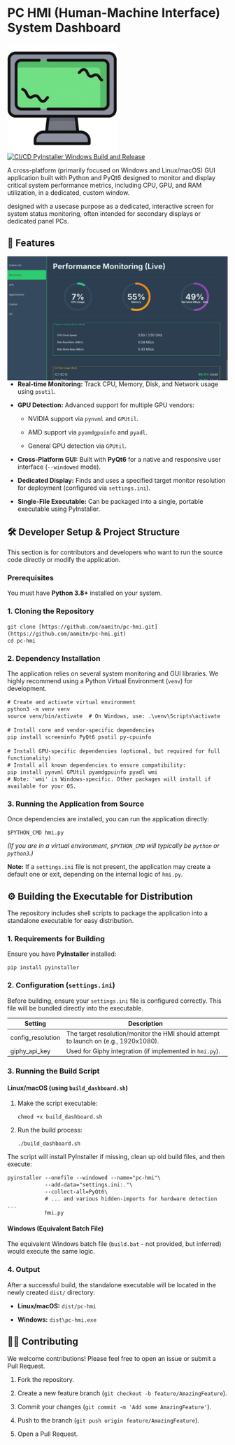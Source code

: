 PC HMI (Human-Machine Interface) System Dashboard
=================================================
<img src="./assets/logo.png" align="left" width="250">

[![CI/CD PyInstaller Windows Build and Release](https://github.com/aamitn/pc-hmi/actions/workflows/buildexec.yml/badge.svg)](https://github.com/aamitn/pc-hmi/actions/workflows/buildexec.yml)

A cross-platform (primarily focused on Windows and Linux/macOS) GUI application built with Python and PyQt6 designed to monitor and display critical system performance metrics, including CPU, GPU, and RAM utilization, in a dedicated, custom window.

designed with a usecase purpose as a dedicated, interactive screen for system status monitoring, often intended for secondary displays or dedicated panel PCs.

🚀 Features
-----------

<img src="./assets/ss.png" align="left" width="full">

-   **Real-time Monitoring:** Track CPU, Memory, Disk, and Network usage using `psutil`.

-   **GPU Detection:** Advanced support for multiple GPU vendors:

    -   NVIDIA support via `pynvml` and `GPUtil`.

    -   AMD support via `pyamdgpuinfo` and `pyadl`.

    -   General GPU detection via `GPUtil`.

-   **Cross-Platform GUI:** Built with **PyQt6** for a native and responsive user interface (`--windowed` mode).

-   **Dedicated Display:** Finds and uses a specified target monitor resolution for deployment (configured via `settings.ini`).

-   **Single-File Executable:** Can be packaged into a single, portable executable using PyInstaller.

🛠️ Developer Setup & Project Structure
---------------------------------------

This section is for contributors and developers who want to run the source code directly or modify the application.

### Prerequisites

You must have **Python 3.8+** installed on your system.

### 1\. Cloning the Repository

```
git clone [https://github.com/aamitn/pc-hmi.git](https://github.com/aamitn/pc-hmi.git)
cd pc-hmi

```

### 2\. Dependency Installation

The application relies on several system monitoring and GUI libraries. We highly recommend using a Python Virtual Environment (`venv`) for development.

```
# Create and activate virtual environment
python3 -m venv venv
source venv/bin/activate  # On Windows, use: .\venv\Scripts\activate

# Install core and vendor-specific dependencies
pip install screeninfo PyQt6 psutil py-cpuinfo

# Install GPU-specific dependencies (optional, but required for full functionality)
# Install all known dependencies to ensure compatibility:
pip install pynvml GPUtil pyamdgpuinfo pyadl wmi
# Note: 'wmi' is Windows-specific. Other packages will install if available for your OS.

```

### 3\. Running the Application from Source

Once dependencies are installed, you can run the application directly:

```
$PYTHON_CMD hmi.py

```

*(If you are in a virtual environment, `$PYTHON_CMD` will typically be `python` or `python3`.)*

**Note:** If a `settings.ini` file is not present, the application may create a default one or exit, depending on the internal logic of `hmi.py`.

⚙️ Building the Executable for Distribution
-------------------------------------------

The repository includes shell scripts to package the application into a standalone executable for easy distribution.

### 1\. Requirements for Building

Ensure you have **PyInstaller** installed:

```
pip install pyinstaller

```

### 2\. Configuration (`settings.ini`)

Before building, ensure your `settings.ini` file is configured correctly. This file will be bundled directly into the executable.

| Setting           | Description                                                                 |
|------------------|-----------------------------------------------------------------------------|
| config_resolution | The target resolution/monitor the HMI should attempt to launch on (e.g., 1920x1080). |
| giphy_api_key     | Used for Giphy integration (if implemented in `hmi.py`).                   |


### 3\. Running the Build Script

#### Linux/macOS (using `build_dashboard.sh`)

1.  Make the script executable:

    ```
    chmod +x build_dashboard.sh

    ```

2.  Run the build process:

    ```
    ./build_dashboard.sh

    ```

The script will install PyInstaller if missing, clean up old build files, and then execute:

```
pyinstaller --onefile --windowed --name="pc-hmi"\
            --add-data="settings.ini:."\
            --collect-all=PyQt6\
            # ... and various hidden-imports for hardware detection ...
            hmi.py

```

#### Windows (Equivalent Batch File)

The equivalent Windows batch file (`build.bat` - not provided, but inferred) would execute the same logic.

### 4\. Output

After a successful build, the standalone executable will be located in the newly created `dist/` directory:

-   **Linux/macOS:**  `dist/pc-hmi`

-   **Windows:**  `dist\pc-hmi.exe`

👨‍💻 Contributing
------------------

We welcome contributions! Please feel free to open an issue or submit a Pull Request.

1.  Fork the repository.

2.  Create a new feature branch (`git checkout -b feature/AmazingFeature`).

3.  Commit your changes (`git commit -m 'Add some AmazingFeature'`).

4.  Push to the branch (`git push origin feature/AmazingFeature`).

5.  Open a Pull Request.